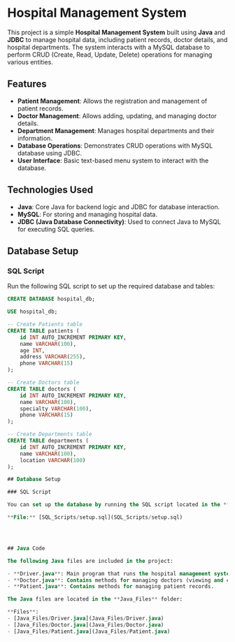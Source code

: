 # Hospital Management System

This project is a simple **Hospital Management System** built using **Java** and **JDBC** to manage hospital data, including patient records, doctor details, and hospital departments. The system interacts with a MySQL database to perform CRUD (Create, Read, Update, Delete) operations for managing various entities.

## Features

- **Patient Management**: Allows the registration and management of patient records.
- **Doctor Management**: Allows adding, updating, and managing doctor details.
- **Department Management**: Manages hospital departments and their information.
- **Database Operations**: Demonstrates CRUD operations with MySQL database using JDBC.
- **User Interface**: Basic text-based menu system to interact with the database.

## Technologies Used

- **Java**: Core Java for backend logic and JDBC for database interaction.
- **MySQL**: For storing and managing hospital data.
- **JDBC (Java Database Connectivity)**: Used to connect Java to MySQL for executing SQL queries.

## Database Setup

### SQL Script

Run the following SQL script to set up the required database and tables:

```sql
CREATE DATABASE hospital_db;

USE hospital_db;

-- Create Patients table
CREATE TABLE patients (
    id INT AUTO_INCREMENT PRIMARY KEY,
    name VARCHAR(100),
    age INT,
    address VARCHAR(255),
    phone VARCHAR(15)
);

-- Create Doctors table
CREATE TABLE doctors (
    id INT AUTO_INCREMENT PRIMARY KEY,
    name VARCHAR(100),
    specialty VARCHAR(100),
    phone VARCHAR(15)
);

-- Create Departments table
CREATE TABLE departments (
    id INT AUTO_INCREMENT PRIMARY KEY,
    name VARCHAR(100),
    location VARCHAR(100)
);

## Database Setup

### SQL Script

You can set up the database by running the SQL script located in the **SQL_Scripts** folder:

**File:** [SQL_Scripts/setup.sql](SQL_Scripts/setup.sql)




## Java Code

The following Java files are included in the project:

- **Driver.java**: Main program that runs the hospital management system.
- **Doctor.java**: Contains methods for managing doctors (viewing and checking doctor details).
- **Patient.java**: Contains methods for managing patient records.

The Java files are located in the **Java_Files** folder:

**Files**: 
- [Java_Files/Driver.java](Java_Files/Driver.java)
- [Java_Files/Doctor.java](Java_Files/Doctor.java)
- [Java_Files/Patient.java](Java_Files/Patient.java)

